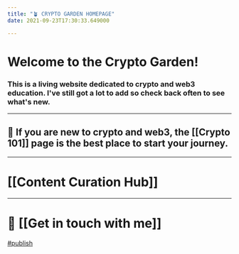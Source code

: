 ```yaml
---
title: "🪴 CRYPTO GARDEN HOMEPAGE"
date: 2021-09-23T17:30:33.649000

---
```


# Welcome to the Crypto Garden!

### This is a living website dedicated to crypto and web3 education. **I've still got a lot to add so check back often to see what's new.**

---

## 👋 If you are new to crypto and web3, the [[Crypto 101]] page is the best place to start your journey.

---

# [[Content Curation Hub]]

---

# 💬 [[Get in touch with me]]

<span class="roam-tag">[#publish](/mattaverse/crypto-garden/tree/gh-pages/docspublish)</span>

